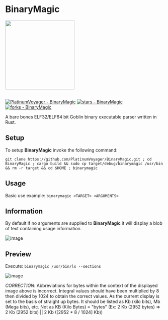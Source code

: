 # BinaryMagic
<img src="https://github.com/PlatinumVoyager/BinaryMagic/assets/116006542/3fbfead0-5b42-4c41-94fb-ec2bb8bda1f8" height=220 width=220/>

</br>
</br>

[![PlatinumVoyager - BinaryMagic](https://img.shields.io/static/v1?label=PlatinumVoyager&message=BinaryMagic&color=blue&logo=github)](https://github.com/PlatinumVoyager/BinaryMagic "Go to GitHub repo")
[![stars - BinaryMagic](https://img.shields.io/github/stars/PlatinumVoyager/BinaryMagic?style=social)](https://github.com/PlatinumVoyager/BinaryMagic)
[![forks - BinaryMagic](https://img.shields.io/github/forks/PlatinumVoyager/BinaryMagic?style=social)](https://github.com/PlatinumVoyager/BinaryMagic)

A bare bones ELF32/ELF64 bit Goblin binary executable parser written in Rust.

## Setup
To setup **BinaryMagic** invoke the following command:

```git clone https://github.com/PlatinumVoyager/BinaryMagic.git ; cd BinaryMagic ; cargo build && sudo cp target/debug/binarymagic /usr/bin && rm -r target && cd $HOME ; binarymagic```

## Usage
Basic use example: `binarymagic <TARGET> <ARGUMENTS>`

## Information
By default if no arguments are supplied to **BinaryMagic** it will display a blob of text containing usage information.

![image](https://github.com/PlatinumVoyager/BinaryMagic/assets/116006542/ada2dd4c-383e-400d-898a-3dd2648c17ec)


## Preview
Execute: `binarymagic /usr/bin/ls --sections`
<br/>

![image](https://github.com/PlatinumVoyager/BinaryMagic/assets/116006542/adc031c3-b191-454d-a37e-f1c0d1813af0)

_CORRECTION_: Abbreviations for bytes within the context of the displayed image above is incorrect. Integral values should have been multiplied by 8 then divided by 1024 to obtain the correct values. As the current display is set to the basis of straight up bytes. It should be listed as Kb (kilo bits), Mb (Mega bits), etc. Not as KB (Kilo Bytes) = "bytes" (Ex: 2 Kb (2952 bytes) => 2 Kb (2952 bits) || 2 Kb ([2952 * 8 / 1024] Kb))
